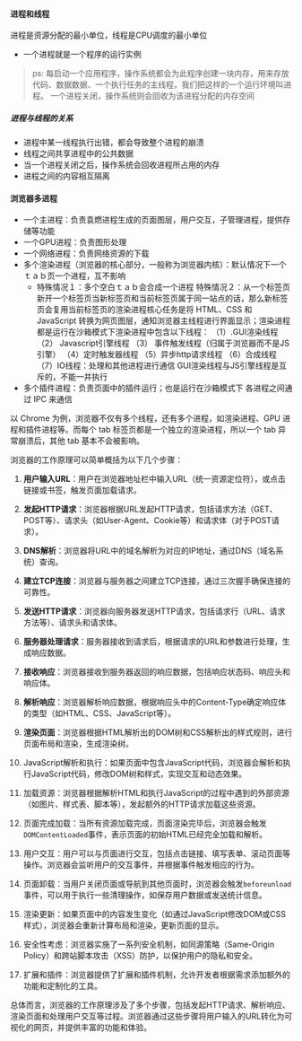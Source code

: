 #### 进程和线程
进程是资源分配的最小单位，线程是CPU调度的最小单位
- 一个进程就是一个程序的运行实例
>ps: 每启动一个应用程序，操作系统都会为此程序创建一块内存，用来存放代码、数据数据、一个执行任务的主线程，我们把这样的一个运行环境叫进程。
一个进程关闭，操作系统则会回收为该进程分配的内存空间

##### 进程与线程的关系
- 进程中某一线程执行出错，都会导致整个进程的崩溃
- 线程之间共享进程中的公共数据
- 当一个进程关闭之后，操作系统会回收进程所占用的内存
- 进程之间的内容相互隔离

#### 浏览器多进程
- 一个主进程：负责袁燃进程生成的页面图层，用户交互，子管理进程，提供存储等功能
- 一个GPU进程：负责图形处理
- 一个网络进程：负责网络资源的下载
- 多个渲染进程（浏览器的核心部分，一般称为浏览器内核）：默认情况下一个ｔａｂ页一个进程，互不影响
    - 特殊情况１：多个空白ｔａｂ会合成一个进程
    特殊情况２：从一个标签页新开一个标签页当新标签页和当前标签页属于同一站点的话，那么新标签页会复用当前标签页的渲染进程核心任务是将 HTML、CSS 和 JavaScript 转换为网页图层，通知浏览器主线程进行界面显示；渲染进程都是运行在沙箱模式下渲染进程中包含以下线程：
（1）.GUI渲染线程
（2） Javascript引擎线程
（3） 事件触发线程（归属于浏览器而不是JS引擎）
（4）定时触发器线程
（5）异步http请求线程
（6）合成线程
（7）IO线程：处理和其他进程进行通信
GUI渲染线程与JS引擎线程是互斥的，不能一并执行
- 多个插件进程：负责页面中的插件运行；也是运行在沙箱模式下
各进程之间通过 IPC 来通信

以 Chrome 为例，浏览器不仅有多个线程，还有多个进程，如渲染进程、GPU 进程和插件进程等。而每个 tab 标签页都是一个独立的渲染进程，所以一个 tab 异常崩溃后，其他 tab 基本不会被影响。

浏览器的工作原理可以简单概括为以下几个步骤：

1. **用户输入URL**：用户在浏览器地址栏中输入URL（统一资源定位符），或点击链接或书签，触发页面加载请求。

2. **发起HTTP请求**：浏览器根据URL发起HTTP请求，包括请求方法（GET、POST等）、请求头（如User-Agent、Cookie等）和请求体（对于POST请求）。

3. **DNS解析**：浏览器将URL中的域名解析为对应的IP地址，通过DNS（域名系统）查询。

4. **建立TCP连接**：浏览器与服务器之间建立TCP连接，通过三次握手确保连接的可靠性。

5. **发送HTTP请求**：浏览器向服务器发送HTTP请求，包括请求行（URL、请求方法等）、请求头和请求体。

6. **服务器处理请求**：服务器接收到请求后，根据请求的URL和参数进行处理，生成响应数据。

7. **接收响应**：浏览器接收到服务器返回的响应数据，包括响应状态码、响应头和响应体。

8. **解析响应**：浏览器解析响应数据，根据响应头中的Content-Type确定响应体的类型（如HTML、CSS、JavaScript等）。

9. **渲染页面**：浏览器根据HTML解析出的DOM树和CSS解析出的样式规则，进行页面布局和渲染，生成渲染树。

10. JavaScript解析和执行：如果页面中包含JavaScript代码，浏览器会解析和执行JavaScript代码，修改DOM树和样式，实现交互和动态效果。

11. 加载资源：浏览器根据解析HTML和执行JavaScript的过程中遇到的外部资源（如图片、样式表、脚本等），发起额外的HTTP请求加载这些资源。
12. 页面完成加载：当所有资源加载完成，页面渲染完毕后，浏览器会触发`DOMContentLoaded`事件，表示页面的初始HTML已经完全加载和解析。

13. 用户交互：用户可以与页面进行交互，包括点击链接、填写表单、滚动页面等操作。浏览器会监听用户的交互事件，并根据事件触发相应的行为。

14. 页面卸载：当用户关闭页面或导航到其他页面时，浏览器会触发`beforeunload`事件，可以用于执行一些清理操作，如保存用户数据或发送统计信息。

15. 渲染更新：如果页面中的内容发生变化（如通过JavaScript修改DOM或CSS样式），浏览器会重新计算布局和渲染，更新页面的显示。

16. 安全性考虑：浏览器实施了一系列安全机制，如同源策略（Same-Origin Policy）和跨站脚本攻击（XSS）防护，以保护用户的隐私和安全。

17. 扩展和插件：浏览器提供了扩展和插件机制，允许开发者根据需求添加额外的功能和定制化的工具。

总体而言，浏览器的工作原理涉及了多个步骤，包括发起HTTP请求、解析响应、渲染页面和处理用户交互等过程。浏览器通过这些步骤将用户输入的URL转化为可视化的网页，并提供丰富的功能和体验。